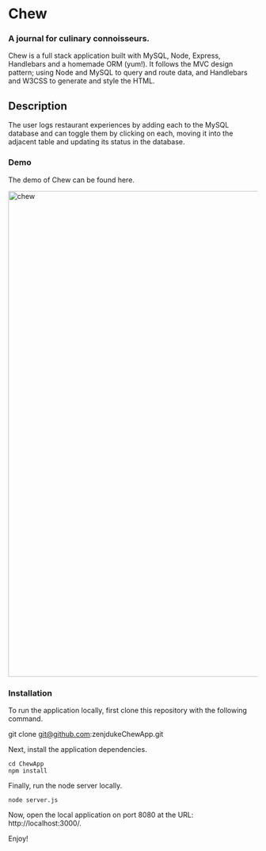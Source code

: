 # Chew

### A journal for culinary connoisseurs.

Chew is a full stack application built with MySQL, Node, Express, Handlebars and a homemade ORM (yum!). It follows the MVC design pattern; using Node and MySQL to query and route data, and Handlebars and W3CSS to generate and style the HTML.

## Description

The user logs restaurant experiences by adding each to the MySQL database and can toggle them by clicking on each, moving it into the adjacent table and updating its status in the database.

### Demo

The demo of Chew can be found here.

<img width="981" alt="chew" src="https://user-images.githubusercontent.com/35474050/43550423-233f4804-95a9-11e8-8110-98c456e788bb.png">

### Installation

To run the application locally, first clone this repository with the following command.

git clone git@github.com:zenjdukeChewApp.git

Next, install the application dependencies.
```
cd ChewApp
npm install
```
Finally, run the node server locally.
```
node server.js
```
Now, open the local application on port 8080 at the URL: http://localhost:3000/.

Enjoy!
